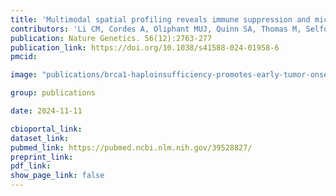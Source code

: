 ```yaml
---
title: 'Multimodal spatial profiling reveals immune suppression and microenvironment remodeling in fallopian tube precursors to high-grade serous ovarian carcinoma'
contributors: 'Li CM, Cordes A, Oliphant MUJ, Quinn SA, Thomas M, Selfors LM, Silvestri F, Girnius N, ... Brugge JS.'
publication: Nature Genetics. 56(12):2763-277
publication_link: https://doi.org/10.1038/s41588-024-01958-6
pmcid:

image: "publications/brca1-haploinsufficiency-promotes-early-tumor-onset-and-epigenetic-alterations-mouse-model-hereditary-breast-cancer.jpg"

group: publications

date: 2024-11-11

cbioportal_link:
dataset_link:
pubmed_link: https://pubmed.ncbi.nlm.nih.gov/39528827/
preprint_link:
pdf_link:
show_page_link: false
---
```

